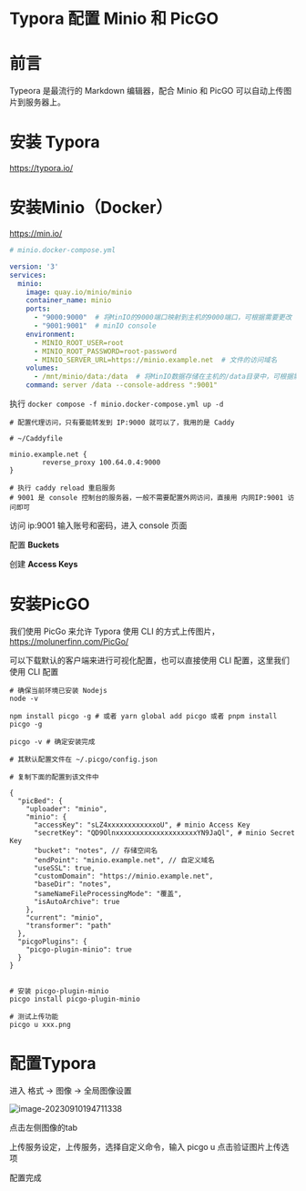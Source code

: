 # Typora 配置 Minio 和 PicGO

# 前言

Typeora 是最流行的 Markdown 编辑器，配合 Minio 和 PicGO 可以自动上传图片到服务器上。



# 安装 Typora 

https://typora.io/



# 安装Minio（Docker）

https://min.io/

```yaml
# minio.docker-compose.yml

version: '3'
services:
  minio:
    image: quay.io/minio/minio
    container_name: minio
    ports:
      - "9000:9000"  # 将MinIO的9000端口映射到主机的9000端口，可根据需要更改
      - "9001:9001"  # minIO console
    environment:
      - MINIO_ROOT_USER=root
      - MINIO_ROOT_PASSWORD=root-password
      - MINIO_SERVER_URL=https://minio.example.net  # 文件的访问域名
    volumes:
      - /mnt/minio/data:/data  # 将MinIO数据存储在主机的/data目录中，可根据需要更改
    command: server /data --console-address ":9001"


```

执行 `docker compose -f minio.docker-compose.yml up -d`

```
# 配置代理访问，只有要能转发到 IP:9000 就可以了，我用的是 Caddy 

# ~/Caddyfile

minio.example.net {
        reverse_proxy 100.64.0.4:9000
}

# 执行 caddy reload 重启服务
# 9001 是 console 控制台的服务器，一般不需要配置外网访问，直接用 内网IP:9001 访问即可
```

访问 ip:9001 输入账号和密码，进入 console 页面

配置 **Buckets** 

创建 **Access Keys**



# 安装PicGO

我们使用 PicGo 来允许 Typora 使用 CLI 的方式上传图片，https://molunerfinn.com/PicGo/

可以下载默认的客户端来进行可视化配置，也可以直接使用 CLI 配置，这里我们使用 CLI 配置

```shell
# 确保当前环境已安装 Nodejs 
node -v

npm install picgo -g # 或者 yarn global add picgo 或者 pnpm install picgo -g

picgo -v # 确定安装完成

# 其默认配置文件在 ~/.picgo/config.json

# 复制下面的配置到该文件中

{
  "picBed": {
    "uploader": "minio",
    "minio": {
      "accessKey": "sLZ4xxxxxxxxxxxxoU", # minio Access Key
      "secretKey": "QD9OlnxxxxxxxxxxxxxxxxxxxxYN9JaQl", # minio Secret Key
      "bucket": "notes", // 存储空间名
      "endPoint": "minio.example.net", // 自定义域名
      "useSSL": true,
      "customDomain": "https://minio.example.net",
      "baseDir": "notes",
      "sameNameFileProcessingMode": "覆盖",
      "isAutoArchive": true
    },
    "current": "minio",
    "transformer": "path"
  },
  "picgoPlugins": {
    "picgo-plugin-minio": true
  }
}


# 安装 picgo-plugin-minio 
picgo install picgo-plugin-minio 

# 测试上传功能
picgo u xxx.png

```



# 配置Typora

进入 格式 -> 图像 -> 全局图像设置

![image-20230910194711338](https://minio.lihuiwang.net/notes/notes/2023/09/10/image-20230910194711338.png)

点击左侧图像的tab

上传服务设定，上传服务，选择自定义命令，输入 picgo u 
点击验证图片上传选项

配置完成